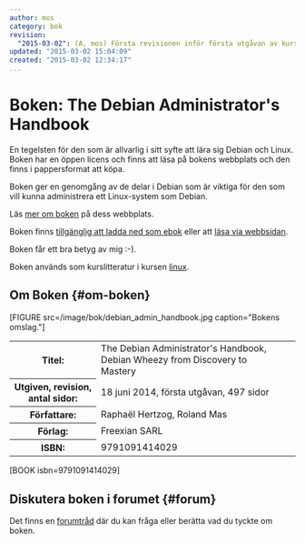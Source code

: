 ```yaml
---
author: mos
category: bok
revision:
  "2015-03-02": (A, mos) Första revisionen inför första utgåvan av kursen linux.
updated: "2015-03-02 15:04:09"
created: "2015-03-02 12:34:17"
...
```

Boken: The Debian Administrator's Handbook
==================================

En tegelsten för den som är allvarlig i sitt syfte att lära sig Debian och Linux. Boken har en öppen licens och finns att läsa på bokens webbplats och den finns i pappersformat att köpa.

<!--more-->

Boken ger en genomgång av de delar i Debian som är viktiga för den som vill kunna administrera ett Linux-system som Debian.

Läs [mer om boken](http://debian-handbook.info/about-the-book/) på dess webbplats.

Boken finns [tillgänglig att ladda ned som ebok](http://debian-handbook.info/get/) eller att [läsa via webbsidan](http://debian-handbook.info/browse/stable/).

Boken får ett bra betyg av mig :-).

Boken används som kurslitteratur i kursen [linux](linux).



Om Boken {#om-boken}
--------------------

[FIGURE src=/image/bok/debian_admin_handbook.jpg caption="Bokens omslag."]

<table>
<tr><th>Titel:</th><td>The Debian Administrator's Handbook, Debian Wheezy from Discovery to Mastery<td></tr>
<tr><th>Utgiven, revision, antal sidor:</th><td>18 juni 2014, första utgåvan, 497 sidor<td></tr>
<tr><th>Författare:</th><td>Raphaël Hertzog, Roland Mas<td></tr>
<tr><th>Förlag:</th><td>Freexian SARL<td></tr>
<tr><th>ISBN:</th><td>9791091414029<td></tr>
</table>

[BOOK isbn=9791091414029]



Diskutera boken i forumet {#forum}
----------------------------------

Det finns en [forumtråd](t/3895) där du kan fråga eller berätta vad du tyckte om boken.




